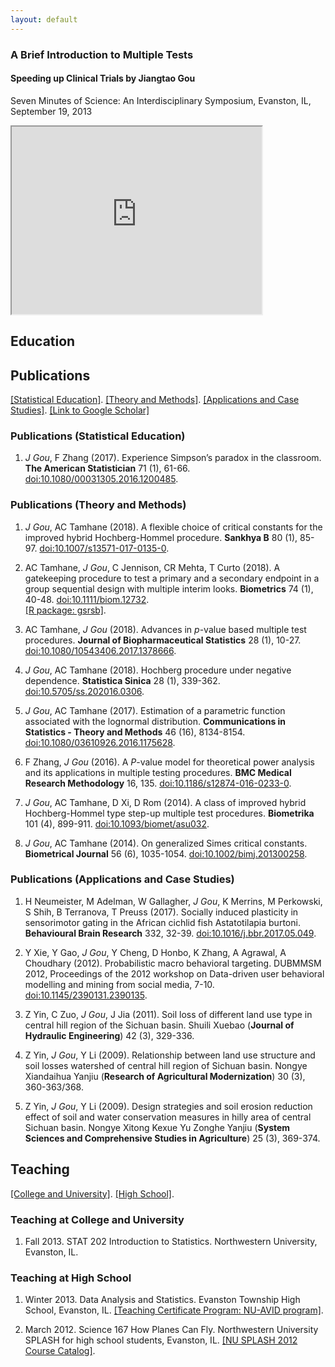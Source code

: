 ```yaml
---
layout: default
---
```


### A Brief Introduction to Multiple Tests
#### Speeding up Clinical Trials by Jiangtao Gou

Seven Minutes of Science: An Interdisciplinary Symposium, Evanston, IL, September 19, 2013

<iframe width="400" height="300"
src="https://www.youtube.com/embed/eTCsqjW_07M">
</iframe> 



<a name="education"></a>
## Education 


<a name="publications"></a>
## Publications 
[[Statistical Education]](#publications_edu).
[[Theory and Methods]](#publications_thy).
[[Applications and Case Studies]](#publications_app). 
[[Link to Google Scholar]](https://scholar.google.com/citations?user=tkdK1j4AAAAJ&hl=en) 

<a name="publications_edu"></a>
### Publications (Statistical Education)

1.  _J Gou_, F Zhang (2017). 
Experience Simpson’s paradox in the classroom. 
**The American Statistician** 71 (1), 61-66. 
[doi:10.1080/00031305.2016.1200485](http://dx.doi.org/10.1080/00031305.2016.1200485).

<a name="publications_thy"></a>
### Publications (Theory and Methods)

1. _J Gou_, AC Tamhane (2018). 
A flexible choice of critical constants for the improved hybrid Hochberg-Hommel procedure. 
**Sankhya B** 80 (1), 85-97. 
[doi:10.1007/s13571-017-0135-0](http://dx.doi.org/10.1007/s13571-017-0135-0). 

1. AC Tamhane, _J Gou_, C Jennison, CR Mehta, T Curto (2018). 
A gatekeeping procedure to test a primary and a secondary endpoint in a group sequential design with multiple interim looks. 
**Biometrics** 74 (1), 40-48. 
[doi:10.1111/biom.12732](http://dx.doi.org/10.1111/biom.12732).  
[[R package: gsrsb]](https://CRAN.R-project.org/package=gsrsb).  

1. AC Tamhane, _J Gou_ (2018). 
Advances in _p_-value based multiple test procedures. 
**Journal of Biopharmaceutical Statistics** 28 (1), 10-27. 
[doi:10.1080/10543406.2017.1378666](http://dx.doi.org/10.1080/10543406.2017.1378666). 

1. _J Gou_, AC Tamhane (2018). 
Hochberg procedure under negative dependence. 
**Statistica Sinica** 28 (1), 339-362. 
[doi:10.5705/ss.202016.0306](http://dx.doi.org/10.5705/ss.202016.0306). 

1. _J Gou_, AC Tamhane (2017). 
Estimation of a parametric function associated with the lognormal distribution. 
**Communications in Statistics - Theory and Methods** 46 (16), 8134-8154. 
[doi:10.1080/03610926.2016.1175628](http://dx.doi.org/10.1080/03610926.2016.1175628). 

1. F Zhang, _J Gou_ (2016). 
A _P_-value model for theoretical power analysis and its applications in multiple testing procedures.
**BMC Medical Research Methodology** 16, 135. 
[doi:10.1186/s12874-016-0233-0](http://dx.doi.org/10.1186/s12874-016-0233-0).

1. _J Gou_, AC Tamhane, D Xi, D Rom (2014). 
A class of improved hybrid Hochberg-Hommel type step-up multiple test procedures. 
**Biometrika** 101 (4), 899-911. 
[doi:10.1093/biomet/asu032](http://dx.doi.org/10.1093/biomet/asu032).

1. _J Gou_, AC Tamhane (2014). 
On generalized Simes critical constants. 
**Biometrical Journal** 56 (6), 1035-1054. 
[doi:10.1002/bimj.201300258](http://dx.doi.org/10.1002/bimj.201300258).

<a name="publications_app"></a>
### Publications (Applications and Case Studies)

1. H Neumeister, M Adelman, W Gallagher, _J Gou_, K Merrins, M Perkowski, S Shih, B Terranova, T Preuss (2017). 
Socially induced plasticity in sensorimotor gating in the African cichlid fish Astatotilapia burtoni. 
**Behavioural Brain Research** 332, 32-39.
[doi:10.1016/j.bbr.2017.05.049](http://dx.doi.org/10.1016/j.bbr.2017.05.049). 

1. Y Xie, Y Gao, _J Gou_, Y Cheng, D Honbo, K Zhang, A Agrawal,  A Choudhary (2012). 
Probabilistic macro behavioral targeting. 
DUBMMSM 2012, Proceedings of the 2012 workshop on Data-driven user behavioral modelling and mining from social media, 7-10. 
[doi:10.1145/2390131.2390135](http://dx.doi.org/10.1145/2390131.2390135). 

1. Z Yin, C Zuo, _J Gou_, J Jia (2011). 
Soil loss of different land use type in central hill region of the Sichuan basin. 
Shuili Xuebao (**Journal of Hydraulic Engineering**) 42 (3), 329-336. 

1. Z Yin, _J Gou_, Y Li (2009). 
Relationship between land use structure and soil losses watershed of central hill region of Sichuan basin. 
Nongye Xiandaihua Yanjiu (**Research of Agricultural Modernization**) 30 (3), 360-363/368. 

1. Z Yin, _J Gou_, Y Li (2009). 
Design strategies and soil erosion reduction effect of soil and water conservation measures in hilly area of central Sichuan basin. 
Nongye Xitong Kexue Yu Zonghe Yanjiu (**System Sciences and Comprehensive Studies in Agriculture**) 25 (3), 369-374. 


<a name="teaching"></a>
## Teaching
[[College and University]](#teaching_univ).
[[High School]](#teaching_high).

<a name="teaching_univ"></a>
### Teaching at College and University  

1. Fall 2013. 
STAT 202 Introduction to Statistics. 
Northwestern University, Evanston, IL. 

<a name="teaching_high"></a>
### Teaching at High School 

1. Winter 2013. 
Data Analysis and Statistics. 
Evanston Township High School, Evanston, IL. 
[[Teaching Certificate Program: NU-AVID program]](http://www.northwestern.edu/searle/programs-events/grad/teaching-certificate-program/nu-avid-program.html). 

1. March 2012. 
Science 167 How Planes Can Fly. 
Northwestern University SPLASH for high school students, Evanston, IL. 
[[NU SPLASH 2012 Course Catalog]](https://nusplash.learningu.org/learn/Splash/2012/catalog). 




